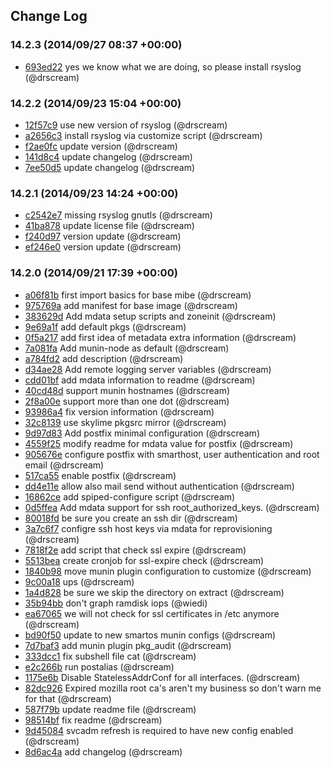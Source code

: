 ## Change Log

### 14.2.3 (2014/09/27 08:37 +00:00)
- [693ed22](https://github.com/skylime/mi-core-base/commit/693ed22f1518b70ee5362a0a533b5119a20b82ed) yes we know what we are doing, so please install rsyslog (@drscream)

### 14.2.2 (2014/09/23 15:04 +00:00)
- [12f57c9](https://github.com/skylime/mi-core-base/commit/12f57c99f7f823339e6481a382c177aa8e9ee8ac) use new version of rsyslog (@drscream)
- [a2656c3](https://github.com/skylime/mi-core-base/commit/a2656c388bfae19686bb999eddc6bef05328be8a) install rsyslog via customize script (@drscream)
- [f2ae0fc](https://github.com/skylime/mi-core-base/commit/f2ae0fcd725530ff92f76b1fe8c78d1fee40a16c) update version (@drscream)
- [141d8c4](https://github.com/skylime/mi-core-base/commit/141d8c4c1233eb2ee83439736892505d0462bdcf) update changelog (@drscream)
- [7ee50d5](https://github.com/skylime/mi-core-base/commit/7ee50d5d090e4388728795d253d292b454e565ed) update changelog (@drscream)

### 14.2.1 (2014/09/23 14:24 +00:00)
- [c2542e7](https://github.com/skylime/mi-core-base/commit/c2542e793ec21ecf837d55308a43026157f2c95a) missing rsyslog gnutls (@drscream)
- [41ba878](https://github.com/skylime/mi-core-base/commit/41ba878a430f8f08d72be52c6443fb2e28dd321c) update license file (@drscream)
- [f240d97](https://github.com/skylime/mi-core-base/commit/f240d971f482eee4ee8a6fcdb4a447dee7daf384) version update (@drscream)
- [ef246e0](https://github.com/skylime/mi-core-base/commit/ef246e0c71443f1e6f9832cec4af139c892df62c) version update (@drscream)

### 14.2.0 (2014/09/21 17:39 +00:00)
- [a06f81b](https://github.com/skylime/mi-core-base/commit/a06f81b71b28f681c71320539409a22d0845e021) first import basics for base mibe (@drscream)
- [975769a](https://github.com/skylime/mi-core-base/commit/975769a098549e7c918e0c03aa487db82a9ee2cc) add manifest for base image (@drscream)
- [383629d](https://github.com/skylime/mi-core-base/commit/383629d683f483563cf34be4211c03c86cc6a2a9) Add mdata setup scripts and zoneinit (@drscream)
- [9e69a1f](https://github.com/skylime/mi-core-base/commit/9e69a1f8c8d50a3676ccae87869ef0f08857d213) add default pkgs (@drscream)
- [0f5a217](https://github.com/skylime/mi-core-base/commit/0f5a217efbc965e86c15aa83ecc92a9dedeb2db9) add first idea of metadata extra information (@drscream)
- [7a081fa](https://github.com/skylime/mi-core-base/commit/7a081face1e6838e80a4d37cd169103901c8b249) Add munin-node as default (@drscream)
- [a784fd2](https://github.com/skylime/mi-core-base/commit/a784fd206623f36f8002f81334667ed9059bdf02) add description (@drscream)
- [d34ae28](https://github.com/skylime/mi-core-base/commit/d34ae282b288d531d24e71fd5496a5b183295e8f) Add remote logging server variables (@drscream)
- [cdd01bf](https://github.com/skylime/mi-core-base/commit/cdd01bfc667ec38b43c32168ee708ed3c05b0e5e) add mdata information to readme (@drscream)
- [40cd48d](https://github.com/skylime/mi-core-base/commit/40cd48d579efc2284d373c5a88581fea3990da6f) support munin hostnames (@drscream)
- [2f8a00e](https://github.com/skylime/mi-core-base/commit/2f8a00e164944e025e49f642f1e5b2dcd43b6fdd) support more than one dot (@drscream)
- [93986a4](https://github.com/skylime/mi-core-base/commit/93986a45f4fc5193cfb78379c3bbde70503fa2c8) fix version information (@drscream)
- [32c8139](https://github.com/skylime/mi-core-base/commit/32c8139e5288043873c67cca34126cc335d6d40a) use skylime pkgsrc mirror (@drscream)
- [9d97d83](https://github.com/skylime/mi-core-base/commit/9d97d83daa2b41d5373b4b86607f22c8239d5d61) Add postfix minimal configuration (@drscream)
- [4559f25](https://github.com/skylime/mi-core-base/commit/4559f255360225b49cd677251aae06268866a5be) modify readme for mdata value for postfix (@drscream)
- [905676e](https://github.com/skylime/mi-core-base/commit/905676e1789b456a471e7a998688d36c6d33e87f) configure postfix with smarthost, user authentication and root email (@drscream)
- [517ca55](https://github.com/skylime/mi-core-base/commit/517ca55075ad320988b0399fd387e29cdfa536f7) enable postfix (@drscream)
- [dd4e11e](https://github.com/skylime/mi-core-base/commit/dd4e11eee51f0f1b5998b218d2064cffaded8ea9) allow also mail send without authentication (@drscream)
- [16862ce](https://github.com/skylime/mi-core-base/commit/16862ce42c1c387618ced3c65396be20339d16f3) add spiped-configure script (@drscream)
- [0d5ffea](https://github.com/skylime/mi-core-base/commit/0d5ffea6c65e176581b75998ef62d7e3da21c71b) Add mdata support for ssh root_authorized_keys. (@drscream)
- [80018fd](https://github.com/skylime/mi-core-base/commit/80018fdf371b2e78ce3ef8c849c80b944046f847) be sure you create an ssh dir (@drscream)
- [3a7c6f7](https://github.com/skylime/mi-core-base/commit/3a7c6f700eadabade580d6654b30ac19c56e1a63) configre ssh host keys via mdata for reprovisioning (@drscream)
- [7818f2e](https://github.com/skylime/mi-core-base/commit/7818f2e3f4a2e90140677e83b4432f8ced85a054) add script that check ssl expire (@drscream)
- [5513bea](https://github.com/skylime/mi-core-base/commit/5513bea1325e643f6875b4b54e5f3fbbb42974b6) create cronjob for ssl-expire check (@drscream)
- [1840b98](https://github.com/skylime/mi-core-base/commit/1840b98d5b4b4d261f1627046a51447cf1ea4d60) move munin plugin configuration to customize (@drscream)
- [9c00a18](https://github.com/skylime/mi-core-base/commit/9c00a18bd70c6b8066b9608602f4dc4f2014eeb3) ups (@drscream)
- [1a4d828](https://github.com/skylime/mi-core-base/commit/1a4d82812485cf1da08ca5ff1da3f925da83061a) be sure we skip the directory on extract (@drscream)
- [35b94bb](https://github.com/skylime/mi-core-base/commit/35b94bb0077a92f932b05897bf9b8e8dc4890d7e) don't graph ramdisk iops (@wiedi)
- [ea67065](https://github.com/skylime/mi-core-base/commit/ea670656ff0e81a038c8a23fd1082788e62705d3) we will not check for ssl certificates in /etc anymore (@drscream)
- [bd90f50](https://github.com/skylime/mi-core-base/commit/bd90f50e23fbaddc029b69baa3e665d5a48319a3) update to new smartos munin configs (@drscream)
- [7d7baf3](https://github.com/skylime/mi-core-base/commit/7d7baf333e6a1e16d526efa3821395b8954a60d1) add munin plugin pkg_audit (@drscream)
- [333dcc1](https://github.com/skylime/mi-core-base/commit/333dcc165960eb3f359782519736db6f6f21b398) fix subshell file cat (@drscream)
- [e2c266b](https://github.com/skylime/mi-core-base/commit/e2c266b631c4979e7f056565239359087e707760) run postalias (@drscream)
- [1175e6b](https://github.com/skylime/mi-core-base/commit/1175e6b48b06bbdb10daa3c6f293ef74d6f3c717) Disable StatelessAddrConf for all interfaces. (@drscream)
- [82dc926](https://github.com/skylime/mi-core-base/commit/82dc926f68a11ca6d549090879c5d167f78e8606) Expired mozilla root ca's aren't my business so don't warn me for that (@drscream)
- [587f79b](https://github.com/skylime/mi-core-base/commit/587f79ba3194a06d4ad7480607a0ec5ad00b30d6) update readme file (@drscream)
- [98514bf](https://github.com/skylime/mi-core-base/commit/98514bf50b2594ee6f319b359feab57b5f4b76f6) fix readme (@drscream)
- [9d45084](https://github.com/skylime/mi-core-base/commit/9d45084cfb7deb5aa02593a33f254265f94553d1) svcadm refresh is required to have new config enabled (@drscream)
- [8d6ac4a](https://github.com/skylime/mi-core-base/commit/8d6ac4a8b27443d60333eb63a0935647ffcff4ff) add changelog (@drscream)
